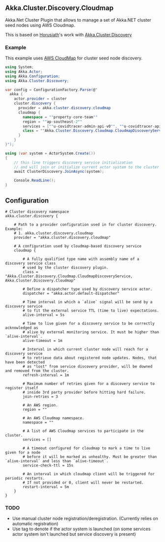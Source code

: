 ## Akka.Cluster.Discovery.Cloudmap

Akka.Net Cluster Plugin that allows to manage a set of Akka.NET cluster
seed nodes using AWS Cloudmap. 

This is based on [Horusiath](https://github.com/Horusiath)'s work with [Akka.Cluster.Discovery](https://github.com/Horusiath/Akka.Cluster.Discovery)

### Example

This example uses [AWS CloudMap](https://aws.amazon.com/cloud-map/) for cluster seed node discovery.

```csharp
using System;
using Akka.Actor;
using Akka.Configuration;
using Akka.Cluster.Discovery;

var config = ConfigurationFactory.Parse(@"
  akka {
    actor.provider = cluster
    cluster.discovery {
      provider = akka.cluster.discovery.cloudmap
      cloudmap {
        namespace = ""property-core-team""
        region = ""ap-southeast-2""
        services = [""u-covidtracer-admin-api-v0"", ""u-covidtracer-api-v0""]
        class = ""Akka.Cluster.Discovery.Cloudmap.CloudmapDiscoveryService, Akka.Cluster.Discovery.Cloudmap""
      }
    }
}");

using (var system = ActorSystem.Create())
{
	// this line triggers discovery service initialization
	// and will join or initialize current actor system to the cluster
	await ClusterDiscovery.JoinAsync(system);

	Console.ReadLine();
}
```

## Configuration

```hocon
# Cluster discovery namespace
akka.cluster.discovery {
	
	# Path to a provider configuration used in for cluster discovery. Example:
	# 1. akka.cluster.discovery.cloudmap
	provider = "akka.cluster.discovery.cloudmap"

	# A configuration used by cloudmap-based discovery service
	cloudmap {
		
		# A fully qualified type name with assembly name of a discovery service class 
		# used by the cluster discovery plugin.
		class = "Akka.Cluster.Discovery.Cloudmap.CloudmapDiscoveryService, Akka.Cluster.Discovery.Cloudmap"

		# Define a dispatcher type used by discovery service actor.
		dispatcher = "akka.actor.default-dispatcher"

		# Time interval in which a `alive` signal will be send by a discovery service
		# to fit the external service TTL (time to live) expectations. 
		alive-interval = 5s

		# Time to live given for a discovery service to be correctly acknowledged as
		# alive by external monitoring service. It must be higher than `alive-interval`. 
		alive-timeout = 1m

		# Interval in which current cluster node will reach for a discovery service
		# to retrieve data about registered node updates. Nodes, that have been detected
		# as "lost" from service discovery provider, will be downed and removed from the cluster. 
		refresh-interval = 1m

		# Maximum number of retries given for a discovery service to register itself
		# inside 3rd party provider before hitting hard failure. 
		join-retries = 3

		# An AWS region.
		region = ""

		# An AWS Cloudmap namespace.
		namespace = ""

		# A list of AWS Cloudmap services to participate in the cluster.
		services = []

		# A timeout configured for cloudmap to mark a time to live given for a node
		# before it will be marked as unhealthy. Must be greater than `alive-interval` and less than `alive-timeout`.
		service-check-ttl = 15s
		
		# An interval in which cloudmap client will be triggered for periodic restarts. 
		# If not provided or 0, client will never be restarted. 
		restart-interval = 5m
	}
}
```

### TODO

* Use manual cluster node registration/deregistration. (Currently relies on automatic registration)
* Use tag to denote if the actor system is launched (on some services actor system isn't launched but service discovery is present)
